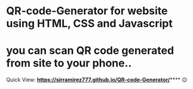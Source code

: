 # QR-code-Generator for website using HTML, CSS and Javascript
# you can scan QR code generated from site to your phone..
Quick View: **https://sirramirez777.github.io/QR-code-Generator/****** 😉
